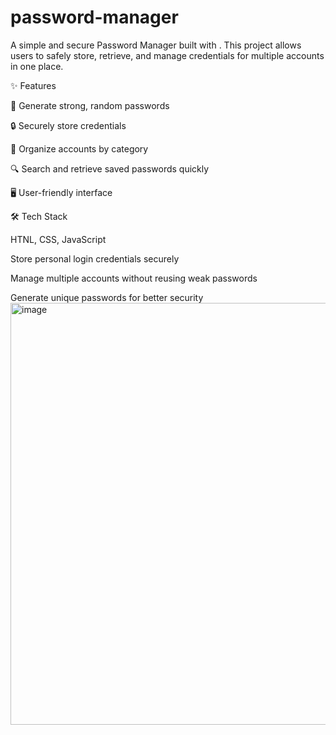 # password-manager
A simple and secure Password Manager built with .
This project allows users to safely store, retrieve, and manage credentials for multiple accounts in one place.

✨ Features

🔑 Generate strong, random passwords

🔒 Securely store credentials 

📂 Organize accounts by category

🔍 Search and retrieve saved passwords quickly

🖥️ User-friendly  interface

🛠️ Tech Stack

HTNL, CSS, JavaScript


Store personal login credentials securely

Manage multiple accounts without reusing weak passwords

Generate unique passwords for better security
<img width="842" height="675" alt="image" src="https://github.com/user-attachments/assets/28bb9133-0762-4d8b-bf71-3787c995bbe1" />
